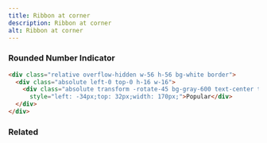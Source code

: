 ```yaml
---
title: Ribbon at corner
description: Ribbon at corner
alt: Ribbon at corner
---
```


<h3 class="section-header">Rounded Number Indicator</h3>

<base-snippet>

  <template v-slot:preview>
    <div class="relative bg-white border w-56 h-56 overflow-hidden">
      <div class="absolute left-0 top-0 h-16 w-16">
        <div class="absolute transform -rotate-45 bg-gray-600 text-center text-white font-semibold py-1"
          style="left: -34px;top: 32px;width: 170px;">Popular</div>
      </div>
    </div>
  </template>

  ```html
  <div class="relative overflow-hidden w-56 h-56 bg-white border">
    <div class="absolute left-0 top-0 h-16 w-16">
      <div class="absolute transform -rotate-45 bg-gray-600 text-center text-white font-semibold py-1"
        style="left: -34px;top: 32px;width: 170px;">Popular</div>
    </div>
  </div>
  ```

  <template v-slot:source>
    <a class="btn btn-primary btn-lg" href="https://play.tailwindcss.com/QzuVb3fznZ">Live Edit</a>
  </template>

</base-snippet>

<h3 class="section-header">Related</h3>

<div class="flex flex-wrap">
  <card-avatar></card-avatar>
  <card-avatar-stack></card-avatar-stack>
  <card-avatar-initial></card-avatar-initial>
</div>